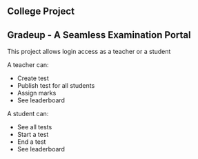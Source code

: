 ## College Project

## Gradeup - A Seamless Examination Portal

This project allows login access as a teacher or a student

A teacher can:

-  Create test
-  Publish test for all students
-  Assign marks
-  See leaderboard

A student can:

-  See all tests
-  Start a test
-  End a test
-  See leaderboard
